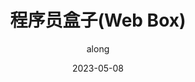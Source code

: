 ---
layout: home

title: 程序员盒子(Web Box)
date: "2023-05-08"
titleTemplate: 一个网站、提供一揽子的服务
keywords:
      - 程序员盒子
      - Web Box
      - web box
      - 一个网站、提供一揽子的服务
      - along
      - 前端笔记
author: along
description: "程序员盒子(Web Box), 一个网站、提供一揽子的服务"

hero:
  name:  程序员盒子(Web Box)
  # text: 一个网站、提供一揽子的服务
  tagline: 一个网站、提供一揽子的服务
  # actions:
  #   - theme: brand
  #     text: 快速上手
  #     link: /guide/getting-started
  #   - theme: alt
  #     text: GitHub
  #     link: https://github.com/vuejs/vitepress

features:
  - title: "html5"
    details: "HTML5是一种标记语言，用于创建Web页面和应用程序"
    link: /html/
  - title: "css3"
    details: "CSS（Cascading Style Sheets）是一种用于为HTML元素添加样式的样式表语言，它可以控制HTML页面的外观和格式"
    link: /css/
  - title: "javascript"
    details: "javaScript 是一门跨平台、面向对象的脚本语言，它能使网页可交互（例如拥有复杂的动画，可点击的按钮，通俗的菜单等）"
    link: /js/
  - title: "javascript设计模式"
    details: "JavaScript设计模式是一种用于解决特定问题的套路，使用设计模式可以提高代码的可复用性、可维护性、可读性、稳健性以及安全性"
    link: /design/
  - title: "web api"
    details: "Web API是Web的应用程序编程接口，可扩展浏览器和服务器的功能"
    link: /web/
  - title: "typescript"
    details: "TypeScript是一种由微软推出的开源编程语言，是JavaScript的超集，可以转换成纯JavaScript代码"
    link: /ts/
  - title: "数据结构与算法"
    details: "数据结构与算法是计算机科学中非常重要的一部分，它们是计算机编程的基础"
    link: /algorithm/
  - title: "nest"
    details: "Nest是一个Node.js的框架，它使用了现代的JavaScript或TypeScript编写"
    link: /nest/
  - title: "vue2"
    details: "Vue 是一套用于构建用户界面的渐进式框架"
    link: /vue/
  - title: "vue3"
    details: "vue3提供了更好的性能,更小的捆绑包体积,更好的TS集成,用于处理大规模用例的新 API"
    link: /vue3/
  - title: "vue企业级项目搭建流程"
    details: "如何从0到1搭建一个vue的项目"
    link: /structure/
  - title: "uniapp"
    details: "跨平台前端应用的框架，一套代码，可发布到多个平台"
    link: /uniapp/
  - title: "react"
    details: "React是一种非常流行的JavaScript库，用于构建用户界面"
    link: /react/
  - title: "umi"
    details: "企业级前端开发框架，构建react, mobile, vue项目"
    link: /react/
  - title: "Linux手册"
    details: "Linux的常用指令"
    link: /linux/
  - title: "http"
    details: "HTTP是一种用于传输数据的协议，它可以控制缓存和认证，开放同源限制等"
    link: /http/
  - title: "手把手教你写一个企业级项目"
    details: "带你从0到1完成一个企业级项目"
    link: /project/
# https://github.dev/process1024/vitepress
---